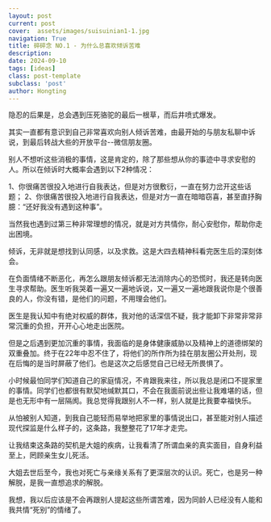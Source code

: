 ```yaml
---
layout: post
current: post
cover:  assets/images/suisuinian1-1.jpg
navigation: True
title: 碎碎念 NO.1 - 为什么总喜欢倾诉苦难
description: 
date: 2024-09-10
tags: [ideas]
class: post-template
subclass: 'post'
author: Hongting
---
```


隐忍的后果是，总会遇到压死骆驼的最后一根草，而后井喷式爆发。

其实一直都有意识到自己非常喜欢向别人倾诉苦难，由最开始的与朋友私聊中诉说，到最后转战大些的开放平台--微信朋友圈。

别人不想听这些消极的事情，这是肯定的，除了那些想从你的事迹中寻求安慰的人。所以在倾诉时大概率会遇到以下2种情况：

1、你很痛苦很投入地进行自我表达，但是对方很敷衍，一直在努力岔开这些话题；
2、你很痛苦很投入地进行自我表达，但是对方一直在暗暗窃喜，甚至直抒胸臆：“还好我没有遇到这种事”。

当然我也遇到过第三种非常理想的情况，就是对方共情你，耐心安慰你，帮助你走出困境。

倾诉，无非就是想找到认同感，以及求救。这是大四去精神科看完医生后的深刻体会。

在负面情绪不断恶化，再怎么跟朋友倾诉都无法消除内心的恐慌时，我还是转向医生寻求帮助。医生听我哭着一遍又一遍地诉说，又一遍又一遍地跟我说你是个很善良的人，你没有错，是他们的问题，不用理会他们。

医生是我认知中有绝对权威的群体，我对他的话深信不疑，我才能卸下非常非常非常沉重的负担，开开心心地走出医院。

但是之后遇到更加沉重的事情，我面临的是身体健康威胁以及精神上的道德绑架的双重叠加。终于在22年中忍不住了，将他们的所作所为挂在朋友圈公开处刑，现在后悔的是当时屏蔽了他们。也是这次之后感觉自己已经无所畏惧了。

小时候最怕同学们知道自己的家庭情况，不肯跟我来往，所以我总是闭口不提家里的事情。同学们也都很有默契地缄默其口，不会在我面前说出些让我难堪的话，但是也无形中有一层隔阂。我总觉得我跟别人不一样，别人就是比我要幸福快乐。

从怕被别人知道，到我自己能轻而易举地把家里的事情说出口，甚至能对别人描述现代探监是什么样子的，这条路，我整整花了17年才走完。

让我结束这条路的契机是大姐的疾病，让我看清了所谓血亲的真实面目，自身利益至上，罔顾亲生女儿死活。

大姐去世后至今，我也对死亡与亲缘关系有了更深层次的认识。死亡，也是另一种解脱，是我一直想追求的解脱。

我想，我以后应该是不会再跟别人提起这些所谓苦难，因为同龄人已经没有人能和我共情“死别”的情绪了。